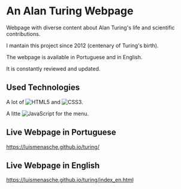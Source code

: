 # An Alan Turing Webpage

Webpage with diverse content about Alan 
Turing's life and scientific contributions.

I mantain this project since 2012 (centenary of Turing's birth).

The webpage is available in Portuguese and in English.

It is constantly reviewed and updated.

## Used Technologies

A lot of ![HTML5](https://img.shields.io/badge/HTML5-E34F26?style=for-the-badge&logo=html5&logoColor=white) and ![CSS3](https://img.shields.io/badge/CSS3-1572B6?style=for-the-badge&logo=css3&logoColor=white).

A litte ![JavaScript](https://img.shields.io/badge/JavaScript-F7DF1E?style=for-the-badge&logo=javascript&logoColor=black) for the menu.

## Live Webpage in Portuguese

https://luismenasche.github.io/turing/

## Live Webpage in English

https://luismenasche.github.io/turing/index_en.html
